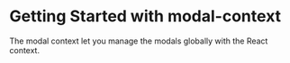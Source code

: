 # Getting Started with modal-context
The modal context let you manage the modals globally with the React context.
